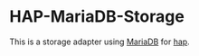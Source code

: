 # HAP-MariaDB-Storage

This is a storage adapter using [MariaDB](https://mariadb.org/) for [hap](https://github.com/brutella/hap).